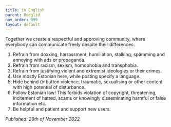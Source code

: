 ```yaml
---
title: in English
parent: Reeglid
nav_order: 999
layout: default
---
```


Together we create a respectful and approving community, where everybody can communicate freely despite their differences:

1. Refrain from doxxing, harrassment, humiliation, stalking, spämming and annoying with ads or propaganda.
2. Refrain from racism, sexism, homophobia and transphobia.
3. Refrain from justifying violent and extremist ideologies or their crimes.
4. Use mostly Estonian here, while posting specify a language.
5. Hide behind `CW` button violence, traumatic, sexualising or other content with high potential of disturbance.
6. Follow Estonian law! This forbids violation of copyright, threatening, incitement of hatred, scams or knowingly disseminating harmful or false information etc.
7. Be helpful and patient and support new users.

_Published: 29th of November 2022_
